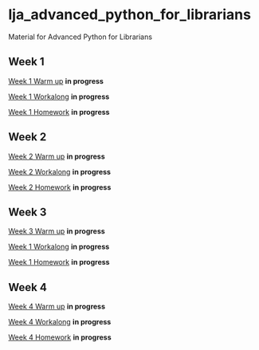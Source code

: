 # lja_advanced_python_for_librarians
Material for Advanced Python for Librarians


## Week 1
[Week 1 Warm up](https://colab.research.google.com/github/elibtronic/lja_advanced_python_for_librarians/blob/main/Week_1_Warmup.ipynb) **in progress**

[Week 1 Workalong](https://colab.research.google.com/github/elibtronic/lja_advanced_python_for_librarians/blob/main/Week_1_Workalong.ipynb) **in progress**

[Week 1 Homework](https://colab.research.google.com/github/elibtronic/lja_advanced_python_for_librarians/blob/main/Week_1_Homework.ipynb) **in progress**


## Week 2
[Week 2 Warm up](https://colab.research.google.com/github/elibtronic/lja_advanced_python_for_librarians/blob/main/Week_2_Warmup.ipynb) **in progress**

[Week 2 Workalong](https://colab.research.google.com/github/elibtronic/lja_advanced_python_for_librarians/blob/main/Week_2_Workalong.ipynb) **in progress**

[Week 2 Homework](https://colab.research.google.com/github/elibtronic/lja_advanced_python_for_librarians/blob/main/Week_2_Homework.ipynb) **in progress**


## Week 3

[Week 3 Warm up](https://colab.research.google.com/github/elibtronic/lja_advanced_python_for_librarians/blob/main/Week_3_Warmup.ipynb) **in progress**

[Week 1 Workalong](https://colab.research.google.com/github/elibtronic/lja_advanced_python_for_librarians/blob/main/Week_3_Workalong.ipynb) **in progress**

[Week 1 Homework](https://colab.research.google.com/github/elibtronic/lja_advanced_python_for_librarians/blob/main/Week_3_Homework.ipynb) **in progress**


## Week 4

[Week 4 Warm up](https://colab.research.google.com/github/elibtronic/lja_advanced_python_for_librarians/blob/main/Week_4_Warmup.ipynb) **in progress**

[Week 4 Workalong](https://colab.research.google.com/github/elibtronic/lja_advanced_python_for_librarians/blob/main/Week_4_Workalong.ipynb) **in progress**

[Week 4 Homework](https://colab.research.google.com/github/elibtronic/lja_advanced_python_for_librarians/blob/main/Week_4_Homework.ipynb) **in progress**
